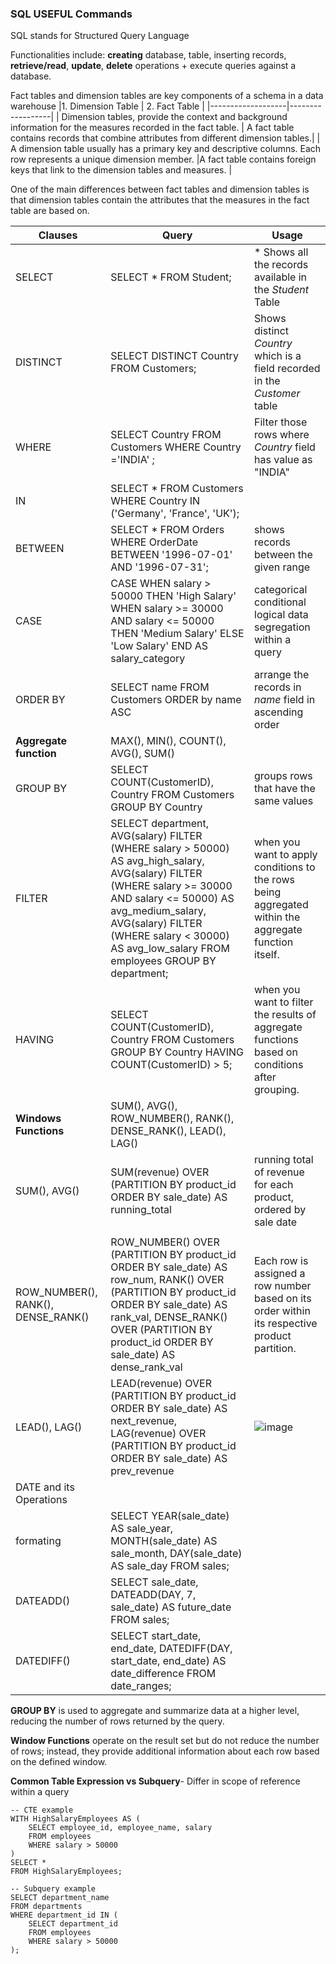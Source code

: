 ### SQL USEFUL Commands
SQL stands for Structured Query Language

Functionalities include: **creating** database, table, inserting records, **retrieve/read**, **update**, **delete** operations +  execute queries against a database.

Fact tables and dimension tables are key components of a schema in a data warehouse
|1. Dimension Table | 2. Fact Table    |
|-------------------|------------------|
|  Dimension tables, provide the context and background information for the measures recorded in the fact table. | A fact table contains records that combine attributes from different dimension tables.|
| A dimension table usually has a primary key and descriptive columns. Each row represents a unique dimension member.  |A fact table contains foreign keys that link to the dimension tables and measures. |

One of the main differences between fact tables and dimension tables is that dimension tables contain the attributes that the measures in the fact table are based on.

Clauses    |  Query  | Usage
-------------|---------------------|---------------------|
| SELECT  | SELECT * FROM Student;  | * Shows all the records available in the _Student_ Table  |
| DISTINCT  |  SELECT DISTINCT Country FROM Customers; | Shows distinct _Country_ which is a field recorded in the _Customer_ table  |
| WHERE  | SELECT Country FROM Customers WHERE Country ='INDIA' ; | Filter those rows where _Country_ field has value as "INDIA" |
| IN  | SELECT * FROM Customers WHERE Country IN ('Germany', 'France', 'UK'); |   |
| BETWEEN  | SELECT * FROM Orders WHERE OrderDate BETWEEN '1996-07-01' AND '1996-07-31'; |  shows records between the given range |
| CASE | CASE WHEN salary > 50000 THEN 'High Salary'  WHEN salary >= 30000 AND salary <= 50000 THEN 'Medium Salary'  ELSE 'Low Salary'  END AS salary_category|  categorical  conditional logical data segregation within a query |
| ORDER BY |  SELECT name FROM Customers ORDER by name ASC | arrange the records in _name_ field in ascending order  |
|  **Aggregate function** | MAX(), MIN(), COUNT(), AVG(), SUM()|   |
| GROUP BY | SELECT COUNT(CustomerID), Country FROM Customers GROUP BY Country| groups rows that have the same values |
| FILTER  | SELECT department,    AVG(salary) FILTER (WHERE salary > 50000) AS avg_high_salary,    AVG(salary) FILTER (WHERE salary >= 30000 AND salary <= 50000) AS avg_medium_salary,    AVG(salary) FILTER (WHERE salary < 30000) AS avg_low_salary FROM employees GROUP BY department; | when you want to apply conditions to the rows being aggregated within the aggregate function itself. |
| HAVING  |  SELECT COUNT(CustomerID), Country FROM Customers GROUP BY Country HAVING COUNT(CustomerID) > 5; | when you want to filter the results of aggregate functions based on conditions after grouping. |
| **Windows Functions** |SUM(), AVG(), ROW_NUMBER(), RANK(), DENSE_RANK(), LEAD(), LAG()| |
|  SUM(), AVG()  |  SUM(revenue) OVER (PARTITION BY product_id ORDER BY sale_date) AS running_total  |  running total of revenue for each product, ordered by sale date   |
|   |    |    |
|   ROW_NUMBER(), RANK(), DENSE_RANK()| ROW_NUMBER() OVER (PARTITION BY product_id ORDER BY sale_date) AS row_num, RANK() OVER (PARTITION BY product_id ORDER BY sale_date) AS rank_val,    DENSE_RANK() OVER (PARTITION BY product_id ORDER BY sale_date) AS dense_rank_val   | Each row is assigned a row number based on its order within its respective product partition.   |
|  LEAD(), LAG()    | LEAD(revenue) OVER (PARTITION BY product_id ORDER BY sale_date) AS next_revenue,    LAG(revenue) OVER (PARTITION BY product_id ORDER BY sale_date) AS prev_revenue   |  ![image](https://github.com/dhirajmahato/Cheatsheet/assets/33785298/3d721717-2398-4dc0-a617-c05c2b1ca7d7)  |
| DATE and its Operations|    |    |
| formating   | SELECT YEAR(sale_date) AS sale_year, MONTH(sale_date) AS sale_month, DAY(sale_date) AS sale_day FROM sales;   |    |
| DATEADD()   | SELECT sale_date, DATEADD(DAY, 7, sale_date) AS future_date FROM sales;    |    |
| DATEDIFF()  | SELECT start_date, end_date, DATEDIFF(DAY, start_date, end_date) AS date_difference FROM date_ranges;    |    |

**GROUP BY** is used to aggregate and summarize data at a higher level, reducing the number of rows returned by the query.

**Window Functions** operate on the result set but do not reduce the number of rows; instead, they provide additional information about each row based on the defined window.

**Common Table Expression vs Subquery**- Differ in scope of reference within a query
```
-- CTE example
WITH HighSalaryEmployees AS (
    SELECT employee_id, employee_name, salary
    FROM employees
    WHERE salary > 50000
)
SELECT *
FROM HighSalaryEmployees;

-- Subquery example
SELECT department_name
FROM departments
WHERE department_id IN (
    SELECT department_id
    FROM employees
    WHERE salary > 50000
);
```
